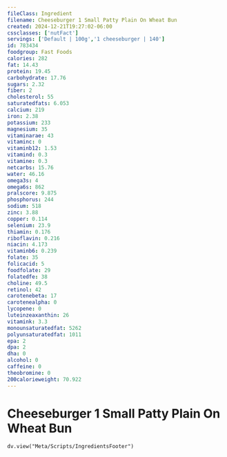 ```yaml
---
fileClass: Ingredient
filename: Cheeseburger 1 Small Patty Plain On Wheat Bun
created: 2024-12-21T19:27:02-06:00
cssclasses: ['nutFact']
servings: ['Default | 100g','1 cheeseburger | 140']
id: 783434
foodgroup: Fast Foods
calories: 282
fat: 14.43
protein: 19.45
carbohydrate: 17.76
sugars: 2.32
fiber: 2
cholesterol: 55
saturatedfats: 6.053
calcium: 219
iron: 2.38
potassium: 233
magnesium: 35
vitaminarae: 43
vitaminc: 0
vitaminb12: 1.53
vitamind: 0.3
vitamine: 0.3
netcarbs: 15.76
water: 46.16
omega3s: 4
omega6s: 862
pralscore: 9.875
phosphorus: 244
sodium: 518
zinc: 3.88
copper: 0.114
selenium: 23.9
thiamin: 0.176
riboflavin: 0.216
niacin: 4.173
vitaminb6: 0.239
folate: 35
folicacid: 5
foodfolate: 29
folatedfe: 38
choline: 49.5
retinol: 42
carotenebeta: 17
carotenealpha: 0
lycopene: 0
luteinzeaxanthin: 26
vitamink: 3.3
monounsaturatedfat: 5262
polyunsaturatedfat: 1011
epa: 2
dpa: 2
dha: 0
alcohol: 0
caffeine: 0
theobromine: 0
200calorieweight: 70.922
---
```


# Cheeseburger 1 Small Patty Plain On Wheat Bun

```dataviewjs
dv.view("Meta/Scripts/IngredientsFooter")
```